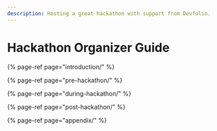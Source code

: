 ```yaml
---
description: Hosting a great hackathon with support from Devfolio.
---
```


# Hackathon Organizer Guide



{% page-ref page="introduction/" %}

{% page-ref page="pre-hackathon/" %}

{% page-ref page="during-hackathon/" %}

{% page-ref page="post-hackathon/" %}

{% page-ref page="appendix/" %}

